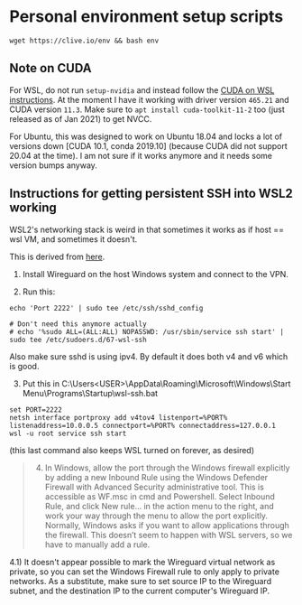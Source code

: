 # Personal environment setup scripts

```
wget https://clive.io/env && bash env
```


## Note on CUDA

For WSL, do not run `setup-nvidia` and instead follow the [CUDA on WSL instructions](https://docs.nvidia.com/cuda/wsl-user-guide/index.html). At the moment I have it working with driver version `465.21` and CUDA version `11.3`. Make sure to `apt install cuda-toolkit-11-2` too (just released as of Jan 2021) to get NVCC.

For Ubuntu, this was designed to work on Ubuntu 18.04 and locks a lot of versions down [CUDA 10.1, conda 2019.10] (because CUDA did not support 20.04 at the time). I am not sure if it works anymore and it needs some version bumps anyway.

## Instructions for getting persistent SSH into WSL2 working

WSL2's networking stack is weird in that sometimes it works as if host == wsl VM, and sometimes it doesn't.

This is derived from [here](https://www.williamjbowman.com/blog/2020/04/25/running-a-public-server-from-wsl-2/).

1) Install Wireguard on the host Windows system and connect to the VPN.

2) Run this:
```
echo 'Port 2222' | sudo tee /etc/ssh/sshd_config

# Don't need this anymore actually
# echo '%sudo ALL=(ALL:ALL) NOPASSWD: /usr/sbin/service ssh start' | sudo tee /etc/sudoers.d/67-wsl-ssh
```
Also make sure sshd is using ipv4. By default it does both v4 and v6 which is good.

3) Put this in C:\Users\<USER>\AppData\Roaming\Microsoft\Windows\Start Menu\Programs\Startup\wsl-ssh.bat
```
set PORT=2222
netsh interface portproxy add v4tov4 listenport=%PORT% listenaddress=10.0.0.5 connectport=%PORT% connectaddress=127.0.0.1
wsl -u root service ssh start
```
(this last command also keeps WSL turned on forever, as desired)

> 4) In Windows, allow the port through the Windows firewall explicitly by adding a new Inbound Rule using the Windows Defender Firewall with Advanced Security administrative tool. This is accessible as WF.msc in cmd and Powershell. Select Inbound Rule, and click New rule... in the action menu to the right, and work your way through the menu to allow the port explicitly. Normally, Windows asks if you want to allow applications through the firewall. This doesn’t seem to happen with WSL servers, so we have to manually add a rule.

4.1) It doesn't appear possible to mark the Wireguard virtual network as private, so you can set the Windows Firewall rule to only apply to private networks. As a substitute, make sure to set source IP to the Wireguard subnet, and the destination IP to the current computer's Wireguard IP.
